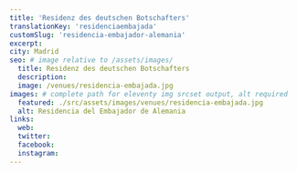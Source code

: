 ```yaml
---
title: 'Residenz des deutschen Botschafters'
translationKey: 'residenciaembajada'
customSlug: 'residencia-embajador-alemania'
excerpt:
city: Madrid
seo: # image relative to /assets/images/
  title: Residenz des deutschen Botschafters
  description:
  image: /venues/residencia-embajada.jpg
images: # complete path for eleventy img srcset output, alt required
  featured: ./src/assets/images/venues/residencia-embajada.jpg
  alt: Residencia del Embajador de Alemania
links:
  web:
  twitter:
  facebook:
  instagram:
---
```

